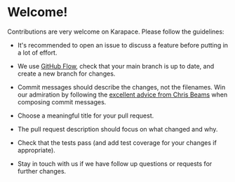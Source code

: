 # Welcome!

Contributions are very welcome on Karapace. Please follow the guidelines:

- It's recommended to open an issue to discuss a feature before putting in a lot of effort.

- We use [GitHub Flow](https://guides.github.com/introduction/flow/), check that your main branch is up to date, and create a new branch for changes.

- Commit messages should describe the changes, not the filenames. Win our admiration by following the [excellent advice from Chris Beams](https://chris.beams.io/posts/git-commit/) when composing commit messages.

- Choose a meaningful title for your pull request.

- The pull request description should focus on what changed and why.

- Check that the tests pass (and add test coverage for your changes if appropriate).

- Stay in touch with us if we have follow up questions or requests for further changes.
